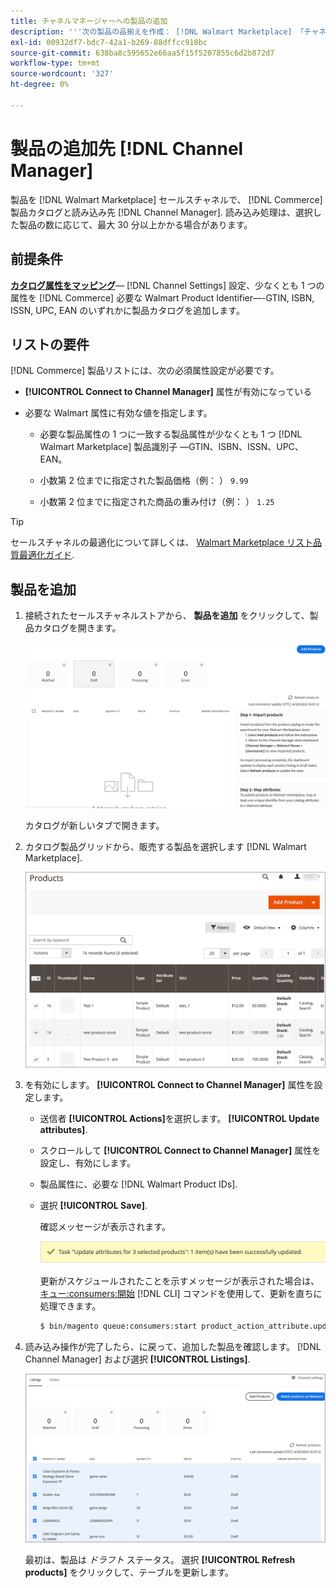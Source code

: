```yaml
---
title: チャネルマネージャーへの製品の追加
description: '''次の製品の品揃えを作成： [!DNL Walmart Marketplace] 「チャネルマネージャーで設定したセールスチャネルにカタログから製品を追加する販売」 '
exl-id: 00932df7-bdc7-42a1-b269-88dffcc918bc
source-git-commit: 638ba8c595652e66aa5f15f5207855c6d2b872d7
workflow-type: tm+mt
source-wordcount: '327'
ht-degree: 0%

---
```



# 製品の追加先 [!DNL Channel Manager]

製品を [!DNL Walmart Marketplace] セールスチャネルで、 [!DNL Commerce] 製品カタログと読み込み先 [!DNL Channel Manager].
読み込み処理は、選択した製品の数に応じて、最大 30 分以上かかる場合があります。

## 前提条件

**[カタログ属性をマッピング](map-catalog-attributes.md)**— [!DNL Channel Settings] 設定、少なくとも 1 つの属性を [!DNL Commerce] 必要な Walmart Product Identifier—-GTIN, ISBN, ISSN, UPC, EAN のいずれかに製品カタログを追加します。

## リストの要件

[!DNL Commerce] 製品リストには、次の必須属性設定が必要です。

- **[!UICONTROL Connect to Channel Manager]** 属性が有効になっている

- 必要な Walmart 属性に有効な値を指定します。

   - 必要な製品属性の 1 つに一致する製品属性が少なくとも 1 つ [!DNL Walmart Marketplace] 製品識別子 —GTIN、ISBN、ISSN、UPC、EAN。

   - 小数第 2 位までに指定された製品価格（例： ） `9.99`

   - 小数第 2 位までに指定された商品の重み付け（例： ） `1.25`

>[!TIP]
>
>セールスチャネルの最適化について詳しくは、 [Walmart Marketplace リスト品質最適化ガイド](https://marketplace.walmart.com/wp-content/uploads/2020/09/WMP_listing_quality_optimization_guide.pdf).

## 製品を追加

1. 接続されたセールスチャネルストアから、 **製品を追加** をクリックして、製品カタログを開きます。

   ![セールスチャネルストアに製品を追加](assets/add-initial-products-to-connected-channel.png)

   カタログが新しいタブで開きます。

1. カタログ製品グリッドから、販売する製品を選択します [!DNL Walmart Marketplace].

   ![製品をセールスチャネルストアに送信](assets/select-products-from-catalog.png)

1. を有効にします。 **[!UICONTROL Connect to Channel Manager]** 属性を設定します。

   - 送信者 **[!UICONTROL Actions]**&#x200B;を選択します。 **[!UICONTROL Update attributes]**.

   - スクロールして **[!UICONTROL Connect to Channel Manager]** 属性を設定し、有効にします。

   - 製品属性に、必要な [!DNL Walmart Product IDs].

   - 選択 **[!UICONTROL Save]**.

      確認メッセージが表示されます。

      ![カタログから販売チャネルへの製品インポートの確認メッセージ](assets/product-import-from-catalog-confirmation.png)

      更新がスケジュールされたことを示すメッセージが表示された場合は、 [キュー:consumers:開始](https://devdocs.magento.com/guides/v2.4/config-guide/cli/config-cli-subcommands-queue.html) [!DNL CLI] コマンドを使用して、更新を直ちに処理できます。

      ```bash
      $ bin/magento queue:consumers:start product_action_attribute.update
      ```

1. 読み込み操作が完了したら、に戻って、追加した製品を確認します。 [!DNL Channel Manager] および選択 **[!UICONTROL Listings]**.

   ![接続済みセールスチャネルにインポートされた製品](assets/products-in-marketplace-sales-channel.png)

   最初は、製品は *ドラフト* ステータス。 選択 **[!UICONTROL Refresh products]** をクリックして、テーブルを更新します。

